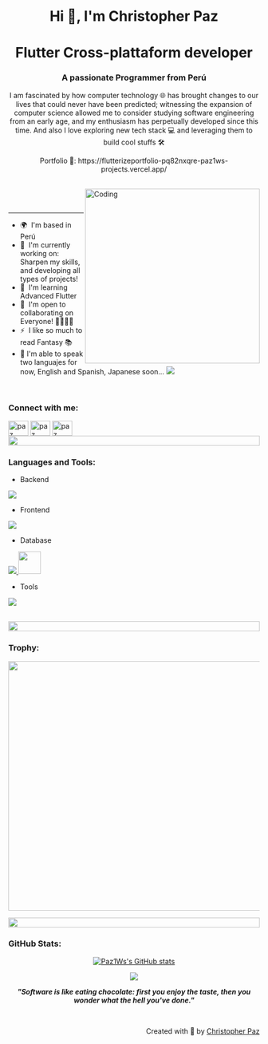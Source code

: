  <!--[![logo](https://raw.githubusercontent.com/supuna97/supuna97/main/supun-new.png)
<img align="left" src="https://user-images.githubusercontent.com/65187002/144930161-2f783401-8d27-4fdf-a2f7-cc0ba32f1f1f.gif" width="21%" style="display:inline;"><img align="right" src="https://user-images.githubusercontent.com/65187002/144930161-2f783401-8d27-4fdf-a2f7-cc0ba32f1f1f.gif" width="21%" style="display:inline;">
](url)--> 
<h1 align="center">Hi 👋, I'm Christopher Paz</h1>

<h1 align="center">
Flutter Cross-plattaform developer</h1>
<h3 align="center">A passionate Programmer from Perú</h3>
<p align="center">I am fascinated by how computer technology 🌐 has brought changes to our lives that could never have been predicted; witnessing the expansion of computer science allowed me to consider studying software engineering from an early age, and my enthusiasm has perpetually developed since this time. And also I love exploring new tech stack 💻 and leveraging them to build cool stuffs 🛠️</p>
<p align="center"> 
 <p align="center">Portfolio 💼: https://flutterizeportfolio-pq82nxqre-paz1ws-projects.vercel.app/</p>
</p>


<br>

<img align="right" alt="Coding" width="350" src="https://user-images.githubusercontent.com/74038190/229223263-cf2e4b07-2615-4f87-9c38-e37600f8381a.gif">
<br><br>

-----------------------------------------------

* 🌍  I'm based in Perú
* 🚀  I'm currently working on: Sharpen my skills, and developing all types of projects!
* 🧠  I'm learning Advanced Flutter
* 🤝  I'm open to collaborating on Everyone! 👨‍👩‍👧‍👦
* ⚡  I like so much to read Fantasy 📚
* 🔣  I'm able to speak two languajes for now, English and Spanish, Japanese soon...
[![](https://visitcount.itsvg.in/api?id=Paz1Ws&icon=6&color=0)](https://visitcount.itsvg.in)

<br>
<h3 align="left">Connect with me:</h3>
<p align="left">
<a href="https://www.linkedin.com/in/christopher-paz-leon-745760202/" target="_blank"><img align="center" src="https://raw.githubusercontent.com/rahuldkjain/github-profile-readme-generator/master/src/images/icons/Social/linked-in-alt.svg" alt="paz" height="30" width="40" /></a>
<a href="https://stackoverflow.com/users/24163146/paz1ws" target="_blank"><img align="center" src="https://raw.githubusercontent.com/rahuldkjain/github-profile-readme-generator/master/src/images/icons/Social/stack-overflow.svg" alt="paz" height="30" width="40" /></a>
<a href="mailto:rewardmnx@gmail.com" target="_blank"><img align="center" src="https://skillicons.dev/icons?i=gmail"alt="paz" height="30" width="40" /></a>

<br>

<img src="https://i.imgur.com/dBaSKWF.gif" height="20" width="100%">

<h3 align="left">Languages and Tools:</h3>

- Backend
<p align="left">
  <a href="https://skillicons.dev">
    <img src="https://skillicons.dev/icons?i=cs,net,java" />
  </a>
</p>

- Frontend
<p align="left">
  <a href="https://skillicons.dev">
    <img src="https://skillicons.dev/icons?i=flutter,dart,html,css,bots" />
  </a>
</p>

- Database
<p align="left">
  <a href="https://skillicons.dev">
    <img src="https://skillicons.dev/icons?i=firebase,mysql" />
 <img src="https://user-images.githubusercontent.com/4249331/52232852-e2c4f780-28bd-11e9-835d-1e3cf3e43888.png" width=45 heigth =40/>
  </a>
</p>


- Tools
<p align="left">
  <a href="https://skillicons.dev">
    <img src="https://skillicons.dev/icons?i=git,github,discord,vscode,visualstudio,postman" />
    
  </a>
</p>

<br/>

<img src="https://i.imgur.com/dBaSKWF.gif" height="20" width="100%">

<h3 align="left">Trophy:</h3>

<p align="center">
<img src="https://github-trophies.vercel.app/?username=Paz1Ws&theme=onestar&no-frame=false&no-bg=false&margin-w=4"  width="800px" height="500px"></p>
  


<img src="https://i.imgur.com/dBaSKWF.gif" height="20" width="100%">

<h3 align="left">GitHub Stats:</h3>
<div align="center">


<a href="http://www.github.com/Paz1Ws"><img src="https://github-readme-stats.vercel.app/api?username=Paz1Ws&theme=highcontrast&hide_border=false&include_all_commits=true&count_private=true" alt="Paz1Ws's GitHub stats" /></a>

<a href="http://www.github.com/Paz1Ws"><img src="https://github-readme-streak-stats.herokuapp.com/?user=Paz1Ws&theme=highcontrast&hide_border=false" /></a>




<em><b>"Software is like eating chocolate: first you enjoy the taste, then you wonder what the hell you've done."

</b></em>

<br>
<p align="right" > Created with 🧡 by <a href="http://supun.traditionalme.life">Christopher Paz</a></p>
